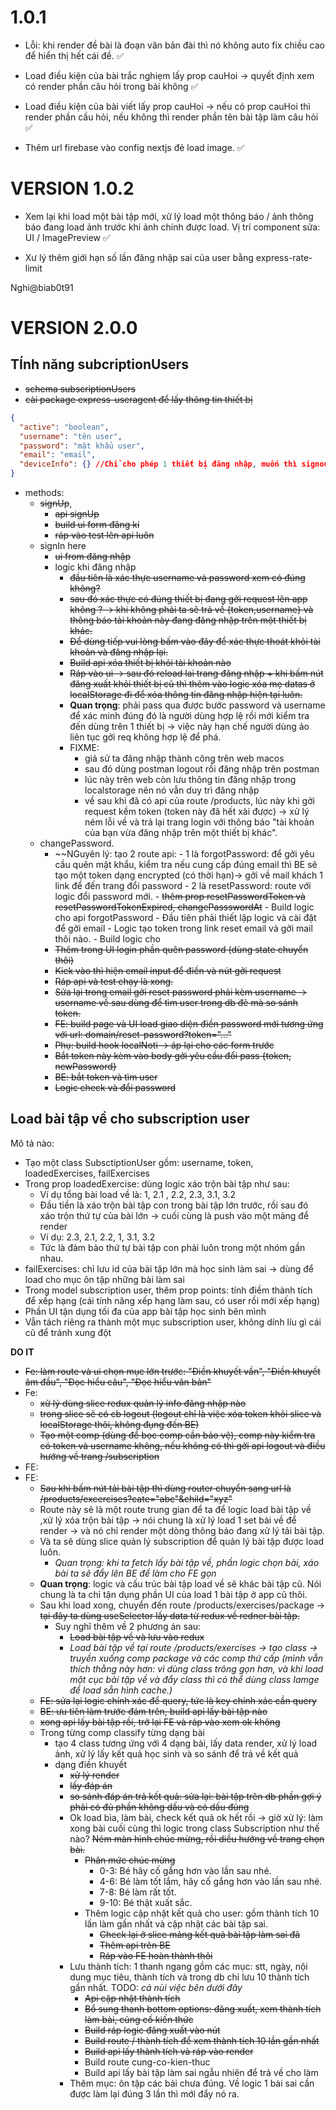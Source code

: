 # 1.0.1

- Lỗi: khi render đề bài là đoạn văn bản đài thì nó không auto fix chiều cao để hiển thị hết cái đề. ✅

- Load điều kiện của bài trắc nghiẹm lấy prop cauHoi -> quyết định xem có render phần câu hỏi trong bài không ✅

- Load điều kiện của bài viết lấy prop cauHoi -> nếu có prop cauHoi thì render phần cầu hỏi, nếu không thì render phần tên bài tập làm câu hỏi ✅

- Thêm url firebase vào config nextjs đẻ load image. ✅

# VERSION 1.0.2

- Xem lại khi load một bài tập mới, xử lý load một thông báo / ảnh thông báo đang load ảnh trước khi ảnh chính được load. Vị trí component sửa: UI / ImagePreview ✅

- Xư lý thêm giới hạn số lần đăng nhập sai của user bằng express-rate-limit

Nghi@biab0t91

# VERSION 2.0.0

## TÍnh năng subcriptionUsers

- ~~schema subscriptionUsers~~
- ~~cài package express-useragent để lấy thông tin thiết bị~~

```json
{
  "active": "boolean",
  "username": "tên user",
  "password": "mật khẩu user",
  "email": "email",
  "deviceInfo": {} //Chỉ cho phép 1 thiết bị đăng nhập, muốn thì signout và đăng kí mới
}
```

- methods:
  - ~~signUp~~,
    - ~~api signUp~~
    - ~~build ui form đăng kí~~
    - ~~ráp vào test lên api luôn~~
  - signIn here
    - ~~ui from đăng nhập~~
    - logic khi đăng nhập
      - ~~đầu tiên là xác thực username và password xem có đúng không?~~
      - ~~sau đó xác thực có đúng thiết bị đang gởi request lên app không ? -> khi không phải ta sẽ trả về {token,username} và thông báo tài khoản này đang đăng nhập trên một thiết bị khác.~~
      - ~~Để dùng tiếp vui lòng bấm vào đây để xác thực thoát khỏi tài khoản và đăng nhập lại.~~
      - ~~Build api xóa thiết bị khỏi tài khoản nào~~
      - ~~Ráp vào ui -> sau đó reload lai trang đăng nhập + khi bấm nút đăng xuất khỏi thiết bị cũ thì thêm vào logic xóa mẹ datas ở localStorage đi để xóa thông tin đăng nhập hiện tại luôn.~~
      - **Quan trọng**: phải pass qua được bước password và username để xác minh đúng đó là người dùng hợp lệ rồi mới kiểm tra đến dùng trên 1 thiết bị -> việc này hạn chế người dùng ảo liên tục gởi req không hợp lệ để phá.
      - FIXME:
        - giả sử ta đăng nhập thành công trên web macos
        - sau đó dùng postman logout rồi đăng nhập trên postman
        - lúc này trên web còn lưu thông tin đăng nhập trong localstorage nên nó vẫn duy trì đăng nhập
        - về sau khi đã có api của route /products, lúc này khi gởi request kềm token (token này đã hết xài được) -> xử lý ném lỗi về và trả lại trang login với thông báo "tài khoản của bạn vừa đăng nhập trên một thiết bị khác".
  - changePassword.
    - ~~NGuyên lý: tạo 2 route api: - 1 là forgotPassword: để gởi yêu cầu quên mật khẩu, kiểm tra nếu cung cấp đúng email thì BE sẽ tạo một token dạng encrypted (có thời hạn)-> gởi về mail khách 1 link để đến trang đổi password - 2 là resetPassword: route với logic đổi password mới. - ~~thêm prop resetPasswordToken và resetPasswordTokenExpired, changePassswordAt~~ - Build logic cho api forgotPassword - Đầu tiên phải thiết lập logic và cài đặt để gởi email - Logic tạo token trong link reset email và gởi mail thôi nào. - Build logic cho
    - ~~Thêm trong UI login phần quên password (dùng state chuyển thôi)~~
    - ~~Kick vào thì hiện email input để điền và nút gởi request~~
    - ~~Ráp api và test chạy là xong.~~
    - ~~Sửa lại trong email gởi reset password phải kèm username -> username về sau dùng để tìm user trong db đẻ mà so sánh token.~~
    - ~~FE: build page và UI load giao diện điền password mới tương ứng với url: domain/reset-password?token="..."~~
    - ~~Phụ: build hook localNoti -> áp lại cho các form trước~~
    - ~~Bắt token này kèm vào body gởi yêu cầu đổi pass {token, newPassword}~~
    - ~~BE: bắt token và tìm user~~
    - ~~Logic check và đổi password~~

## Load bài tập về cho subscription user

Mô tả nào:

- Tạo một class SubsctiptionUser gồm: username, token, loadedExercises, failExercises
- Trong prop loadedExercise: dùng logic xáo trộn bài tập như sau:
  - Ví dụ tổng bài load về là: 1, 2.1 , 2.2, 2.3, 3.1, 3.2
  - Đầu tiền là xáo trộn bài tập con trong bài tập lớn trước, rồi sau đó xáo trộn thứ tự của bài lớn -> cuối cùng là push vào một mảng để render
  - Ví dụ: 2.3, 2.1, 2.2, 1, 3.1, 3.2
  - Tức là đảm bảo thứ tự bài tập con phải luôn trong một nhóm gần nhau.
- failExercises: chỉ lưu id của bài tập lớn mà học sinh làm sai -> dùng để load cho mục ôn tập những bài làm sai
- Trong model subscription user, thêm prop points: tính điềm thành tích để xếp hạng (cái tính năng xếp hạng làm sau, có user rồi mới xếp hạng)
- Phần UI tận dụng tối đa của app bài tập học sinh bên mình
- Vẫn tách riêng ra thành một mục subscription user, không dính líu gì cái cũ để tránh xung đột

**DO IT**

- ~~Fe: làm route và ui chọn mục lớn trước: "Điền khuyết vần", "Điền khuyết âm đầu", "Đọc hiểu câu", "Đọc hiểu văn bản"~~
- Fe:
  - ~~xử lý dùng slice redux quản lý info đăng nhập nào~~
  - ~~trong slice sẽ có cb logout (logout chỉ là việc xóa token khỏi slice và localStorage thôi, không đụng đến BE)~~
  - ~~Tạo một comp (dùng để bọc comp cần bảo vệ), comp này kiểm tra có token và username không, nếu không có thì gởi api logout và điều hướng về trang /subscription~~
- FE:
  <!-- - **Bổ sung hook useAxiosInstance để đính kèm token trong mỗi requres** -->
  <!-- - Sau đó áp vào logic tải bài tập bên dưới để test -->
- FE:
  - ~~Sau khi bấm nút tải bài tập thì dùng router chuyển sang url là /products/excercises?cate="abc"&child="xyz"~~
  - Route này sẽ là một route trung gian để ta để logic load bài tập về ,xử lý xóa trộn bài tập -> nói chung là xử lý load 1 set bài về để render -> và nó chỉ render một dòng thông báo đang xử lý tải bài tập.
  - Và ta sẽ dùng slice quản lý subscription để quản lý bài tập được load luôn.
    - _Quan trọng: khi ta fetch lấy bài tập về, phần logic chọn bài, xáo bài ta sẽ đẩy lên BE để làm cho FE gọn_
  - **Quan trọng**: logic và cấu trúc bài tập load về sẽ khác bài tập cũ. Nói chung là ta chỉ tận dụng phần UI của load 1 bài tập ở app cũ thôi.
  - Sau khi load xong, chuyển đến route /products/exercises/package -> ~~tại đây ta dùng useSelector lấy data từ redux về redner bài tập.~~
    - Suy nghĩ thêm về 2 phương án sau:
      - ~~Load bài tập về và lưu vào redux~~
      - _Load bài tập về tại route /products/exercises -> tạo class -> truyền xuống comp package và các comp thứ cấp (mình vẫn thích thằng này hơn: vì dùng class trông gọn hơn, và khi load một cục bài tập về và đẩy class thì có thể dùng class Iamge để load sẵn hình cache.)_
  - ~~FE: sửa lại logic chính xác để query, tức là key chính xác cần query~~
  - ~~BE: ưu tiên làm trước đám trên, build api lấy bài tập nào~~
  - ~~xong api lấy bài tập rồi, trở lại FE và ráp vào xem ok không~~
  - Trong từng comp classify từng dạng bài
    - tạo 4 class tương ứng với 4 dạng bài, lấy data render, xử lý load ảnh, xử lý lấy kết quả học sinh và so sánh để trả về kết quả
    - dạng điền khuyết
      - ~~xử lý render~~
      - ~~lấy đáp án~~
      - ~~so sánh đáp án trả kết quả: sửa lại: bài tập trên db phần gợi ý phải có đủ phần không dấu và có dấu đúng~~
      - Ok load bìa, làm bài, check kết quả ok hết rồi -> giờ xử lý: làm xong bài cuối cùng thì logic trong class Subscription như thế nào? ~~Ném màn hình chúc mừng, rồi diều hướng về trang chọn bài.~~
        - ~~Phân mức chúc mừng~~
          - 0-3: Bé hãy cố gắng hơn vào lần sau nhé.
          - 4-6: Bé làm tốt lắm, hãy cố gắng hơn vào lần sau nhé.
          - 7-8: Bé làm rất tốt.
          - 9-10: Bé thật xuất sắc.
        - Thêm logic cập nhật kết quả cho user: gồm thành tích 10 lần làm gần nhất và cập nhật các bài tập sai.
          - ~~Check lại ở slice mảng kết quả bài tập làm sai đã~~
          - ~~Thêm api trên BE~~
          - ~~Ráp vào FE hoàn thành thôi~~
      - Lưu thành tích: 1 thanh ngang gồm các mục: stt, ngày, nội dung mục tiêu, thành tích và trong db chỉ lưu 10 thành tích gần nhất. TODO: *cả nùi việc bên dưới đây*
        - ~~Api cập nhật thành tích~~ 
        - ~~Bổ sung thanh bottom options: đăng xuất, xem thành tích làm bài, củng cố kiến thức~~
        - ~~Build ráp logic đăng xuất vào nút~~
        - ~~Build route / thành tích để xem thành tích 10 lần gần nhất~~
        - ~~Build api lấy thành tích và ráp vào render~~
        - Build route cung-co-kien-thuc
        - Build api lấy bài tập làm sai ngẫu nhiên để trả về cho làm
      - Thêm mục: ôn tập các bài chưa đúng. Về logic 1 bài sai cần được làm lại đúng 3 lần thì mới đẩy nó ra.
